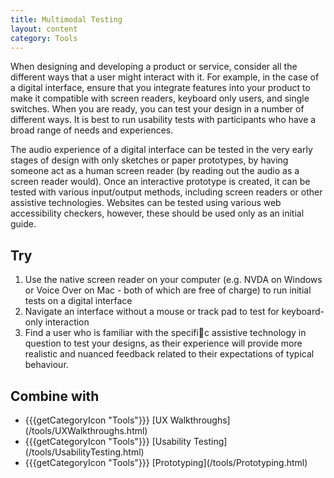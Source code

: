 ```yaml
---
title: Multimodal Testing
layout: content
category: Tools
---
```


When designing and developing a product or service, consider all the different ways that a user might interact with it. For example, in the case of a digital interface, ensure that you integrate features into your product to make it compatible with screen readers, keyboard only users, and single switches. When you are ready, you can test your design in a number of different ways. It is best to run usability tests with participants who have a broad range of needs and experiences.

The audio experience of a digital interface can be tested in the very early stages of design with only sketches or paper prototypes, by having someone act as a human screen reader (by reading out the audio as a screen reader would). Once an interactive prototype is created, it can be tested with various input/output methods, including screen readers or other assistive technologies. Websites can be tested using various web accessibility checkers, however, these should be used only as an initial guide.


## Try

1. Use the native screen reader on your computer (e.g. NVDA on Windows or Voice Over on Mac - both of which are free of charge) to run initial tests on a digital interface
2. Navigate an interface without a mouse or track pad to test for keyboard-only interaction
3. Find a user who is familiar with the specific assistive technology in question to test your designs, as their experience will provide more realistic and nuanced feedback related to their expectations of typical behaviour.

## Combine with

<ul class="idg-articleContentUseWhyHow"><li><span role="presentation" class="idg-iconTools">{{{getCategoryIcon "Tools"}}}</span> [UX Walkthroughs](/tools/UXWalkthroughs.html)</li>
<li><span role="presentation" class="idg-iconTools">{{{getCategoryIcon "Tools"}}}</span> [Usability Testing](/tools/UsabilityTesting.html)</li>
<li><span role="presentation" class="idg-iconTools">{{{getCategoryIcon "Tools"}}}</span> [Prototyping](/tools/Prototyping.html)</li></ul>
